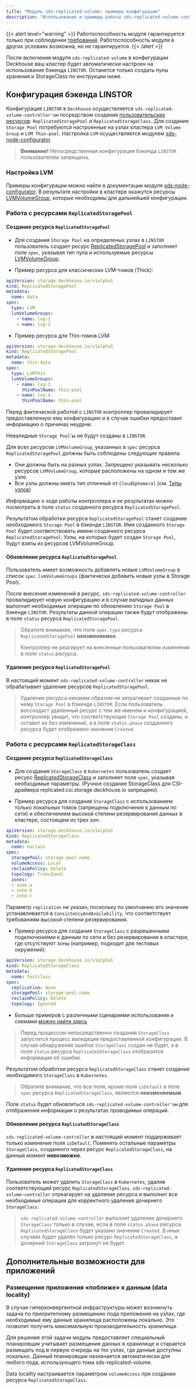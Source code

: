 ```yaml
---
title: "Модуль sds-replicated-volume: примеры конфигурации"
description: "Использование и примеры работы sds-replicated-volume-controller."
---
```


{{< alert level="warning" >}}
Работоспособность модуля гарантируется только при соблюдении [требований](./readme.html#системные-требования-и-рекомендации).
Работоспособность модуля в других условиях возможна, но не гарантируется.
{{< /alert >}}

После включения модуля `sds-replicated-volume` в конфигурации Deckhouse ваш кластер будет автоматически настроен на использование бэкенда `LINSTOR`. Останется только создать пулы хранения и StorageClass по инструкции ниже.

## Конфигурация бэкенда LINSTOR

Конфигурация `LINSTOR` в `Deckhouse` осуществляется `sds-replicated-volume-controller'ом` посредством создания [пользовательских ресурсов](./cr.html): `ReplicatedStoragePool` и `ReplicatedStorageClass`. Для создания `Storage Pool` потребуются настроенные на узлах кластера `LVM Volume Group` и `LVM Thin-pool`. Настройка `LVM` осуществляется модулем [sds-node-configurator](../../sds-node-configurator/stable/).

> **Внимание!** Непосредственная конфигурация бэкенда `LINSTOR` пользователем запрещена.

### Настройка LVM

Примеры конфигурации можно найти в документации модуля [sds-node-configurator](../../sds-node-configurator/stable/usage.html). В результате настройки в кластере окажутся ресурсы [LVMVolumeGroup](../../sds-node-configurator/stable/cr.html#lvmvolumegroup), которые необходимы для дальнейшей конфигурации.

### Работа с ресурсами `ReplicatedStoragePool`

#### Создание ресурса `ReplicatedStoragePool`

- Для создания `Storage Pool` на определеных узлах в `LINSTOR` пользователь создает ресурс [ReplicatedStoragePool](./cr.html#replicatedstoragepool) и заполняет поле `spec`, указывая тип пула и используемые ресурсы [LVMVolumeGroup](../../sds-node-configurator/stable/cr.html#lvmvolumegroup).

- Пример ресурса для классических LVM-томов (Thick):

```yaml
apiVersion: storage.deckhouse.io/v1alpha1
kind: ReplicatedStoragePool
metadata:
  name: data
spec:
  type: LVM
  lvmVolumeGroups:
    - name: lvg-1
    - name: lvg-2
```

- Пример ресурса для Thin-томов LVM:

```yaml
apiVersion: storage.deckhouse.io/v1alpha1
kind: ReplicatedStoragePool
metadata:
  name: thin-data
spec:
  type: LVMThin
  lvmVolumeGroups:
    - name: lvg-3
      thinPoolName: thin-pool
    - name: lvg-4
      thinPoolName: thin-pool
```

Перед фактической работой с `LINSTOR` контроллер провалидирует предоставленную ему конфигурацию и в случае ошибки предоставит информацию о причинах неудачи.

Невалидные `Storage Pool`'ы не будут созданы в `LINSTOR`.

Для всех ресурсов `LVMVolumeGroup`, указанных в `spec` ресурса `ReplicatedStoragePool` должны быть соблюдены следующие правила:
 - Они должны быть на разных узлах. Запрещено указывать несколько ресурсов `LVMVolumeGroup`, которые расположены на одном и том же узле.
 - Все узлы должны иметь тип отличный от `CloudEphemeral` (см. [Типы узлов](https://deckhouse.ru/products/kubernetes-platform/documentation/v1/modules/040-node-manager/#%D1%82%D0%B8%D0%BF%D1%8B-%D1%83%D0%B7%D0%BB%D0%BE%D0%B2))

Информацию о ходе работы контроллера и ее результатах можно посмотреть в поле `status` созданного ресурса `ReplicatedStoragePool`.

Результатом обработки ресурса `ReplicatedStoragePool` станет создание необходимого `Storage Pool` в бэкенде `LINSTOR`. Имя созданного `Storage Pool` будет соответствовать имени созданного ресурса `ReplicatedStoragePool`. Узлы, на которых будет создан `Storage Pool`, будут взяты из ресурсов LVMVolumeGroup.

#### Обновление ресурса `ReplicatedStoragePool`

Пользователь имеет возможность добавлять новые `LVMVolumeGroup` в список `spec.lvmVolumeGroups` (фактически добавить новые узлы в Storage Pool).

После внесения изменений в ресурс, `sds-replicated-volume-controller` провалидирует новую конфигурацию и в случае валидных данных выполнит необходимые операции по обновлению `Storage Pool` в бэкенде `LINSTOR`. Результаты данной операции также будут отображены в поле `status` ресурса `ReplicatedStoragePool`.

> Обратите внимание, что поле `spec.type` ресурса `ReplicatedStoragePool` **неизменяемое**.
>
> Контроллер не реагирует на внесенные пользователем изменения в поле `status` ресурса.

#### Удаление ресурса `ReplicatedStoragePool`

В настоящий момент `sds-replicated-volume-controller` никак не обрабатывает удаление ресурсов `ReplicatedStoragePool`.

> Удаление ресурса никаким образом не затрагивает созданные по нему `Storage Pool` в бэкенде `LINSTOR`. Если пользователь воссоздаст удаленный ресурс с тем же именем и конфигурацией, контроллер увидит, что соответствующие `Storage Pool` созданы, и оставит их без изменений, а в поле `status.phase` созданного ресурса будет отображено значение `Created`.

### Работа с ресурсами `ReplicatedStorageClass`

#### Создание ресурса `ReplicatedStorageClass`

- Для создания `StorageClass` в `Kubernetes` пользователь создает ресурс [ReplicatedStorageClass](./cr.html#replicatedstorageclass) и заполняет поле `spec`, указывая необходимые параметры. (Ручное создание StorageClass для CSI-драйвера replicated.csi.storage.deckhouse.io запрещено).

- Пример ресурса для создания `StorageClass` c использованием только локальных томов (запрещены подключения к данным по сети) и обеспечением высокой степени резервирования данных в кластере, состоящем из трех зон:

```yaml
apiVersion: storage.deckhouse.io/v1alpha1
kind: ReplicatedStorageClass
metadata:
  name: haclass
spec:
  storagePool: storage-pool-name
  volumeAccess: Local
  reclaimPolicy: Delete
  topology: TransZonal
  zones:
  - zone-a
  - zone-b
  - zone-c
```

Параметр `replication` не указан, поскольку по умолчанию его значение устанавливается в `ConsistencyAndAvailability`, что соответствует требованиям высокой степени резервирования.

- Пример ресурса для создания `StorageClass` c разрешенными подключениями к данным по сети и без резервирования в кластере, где отсутствуют зоны (например, подходит для тестовых окружений):

```yaml
apiVersion: storage.deckhouse.io/v1alpha1
kind: ReplicatedStorageClass
metadata:
  name: testclass
spec:
  replication: None
  storagePool: storage-pool-name
  reclaimPolicy: Delete
  topology: Ignored
```

- Больше примеров с различными сценариями использования и схемами [можно найти здесь](./layouts.html)

> Перед процессом непосредственно создания `StorageClass` запустится процесс валидации предоставленной конфигурации.
> В случае обнаружения ошибок `StorageClass` создан не будет, а в поле `status` ресурса `ReplicatedStorageClass` отобразится информация об ошибке.

Результатом обработки ресурса `ReplicatedStorageClass` станет создание необходимого `StorageClass` в `Kubernetes`.

> Обратите внимание, что все поля, кроме поля `isDefault` в поле `spec` ресурса `ReplicatedStorageClass`, являются **неизменяемым**.

Поле `status` будет обновляться `sds-replicated-volume-controller'ом` для отображения информации о результатах проводимых операций.

#### Обновление ресурса `ReplicatedStorageClass`

`sds-replicated-volume-controller` в настоящий момент поддерживает только изменение поля `isDefault`. Поменять остальные параметры
`StorageClass`, созданного через ресурс `ReplicatedStorageClass`, на данный момент **невозможно**.

#### Удаление ресурса `ReplicatedStorageClass`

Пользователь может удалить `StorageClass` в `Kubernetes`, удалив соответствующий ресурс `ReplicatedStorageClass`.
`sds-replicated-volume-controller` отреагирует на удаление ресурса и выполнит все необходимые операции для корректного удаления дочернего `StorageClass`.

> `sds-replicated-volume-controller` выполнит удаление дочернего `StorageClass` только в случае, если в поле `status.phase` ресурса `ReplicatedStorageClass` будет указано значение `Created`. В иных случаях будет удалён только ресурс `ReplicatedStorageClass`, а дочерний `StorageClass` затронут не будет.

## Дополнительные возможности для приложений

### Размещение приложения «поближе» к данным (data locality)

В случае гиперконвергентной инфраструктуры может возникнуть задача по приоритетному размещению пода приложения на узлах, где необходимые ему данные хранилища расположены локально. Это позволит получить максимальную производительность хранилища.

Для решения этой задачи модуль предоставляет специальный планировщик учитывает размещение данных в хранилище и старается размещать под в первую очередь на тех узлах, где данные доступны локально. Данный планировщик назначается автоматически для любого пода, использующего тома sds-replicated-volume.

Data locality настраивается параметром `volumeAccess` при создании ресурса `ReplicatedStorageClass`.
